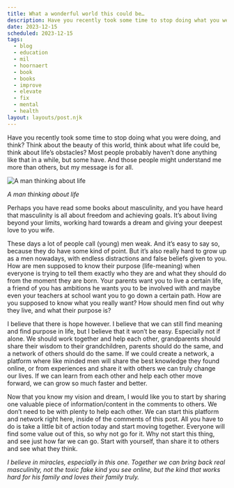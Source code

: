 ```yaml
---
title: What a wonderful world this could be…
description: Have you recently took some time to stop doing what you were doing, and think? Think about the beauty of this world, think about what life could be, think about life’s obstacles? Most people probably haven’t done anything like that in a while, but some have. And those people might understand me more than others, but my message is for all.
date: 2023-12-15
scheduled: 2023-12-15
tags:
  - blog
  - education
  - mil
  - hoornaert
  - book
  - books
  - improve
  - elevate
  - fix
  - mental
  - health
layout: layouts/post.njk
---
```

Have you recently took some time to stop doing what you were doing, and think? Think about the beauty of this world, think about what life could be, think about life’s obstacles? Most people probably haven’t done anything like that in a while, but some have. And those people might understand me more than others, but my message is for all.

![A man thinking about life](https://miro.medium.com/v2/resize:fit:505/0*F2U4nMZ37Ao06ekf)

*A man thinking about life*

Perhaps you have read some books about masculinity, and you have heard that masculinity is all about freedom and achieving goals. It’s about living beyond your limits, working hard towards a dream and giving your deepest love to you wife.

These days a lot of people call (young) men weak. And it’s easy to say so, because they do have some kind of point. But it’s also really hard to grow up as a men nowadays, with endless distractions and false beliefs given to you. How are men supposed to know their purpose (life-meaning) when everyone is trying to tell them exactly who they are and what they should do from the moment they are born. Your parents want you to live a certain life, a friend of you has ambitions he wants you to be involved with and maybe even your teachers at school want you to go down a certain path. How are you supposed to know what you really want? How should men find out why they live, and what their purpose is?

I believe that there is hope however. I believe that we can still find meaning and find purpose in life, but I believe that it won’t be easy. Especially not if alone. We should work together and help each other, grandparents should share their wisdom to their grandchildren, parents should do the same, and a network of others should do the same. If we could create a network, a platform where like minded men will share the best knowledge they found online, or from experiences and share it with others we can truly change our lives. If we can learn from each other and help each other move forward, we can grow so much faster and better.

Now that you know my vision and dream, I would like you to start by sharing one valuable piece of information/content in the comments to others. We don’t need to be with plenty to help each other. We can start this platform and network right here, inside of the comments of this post. All you have to do is take a little bit of action today and start moving together. Everyone will find some value out of this, so why not go for it. Why not start this thing, and see just how far we can go. Start with yourself, than share it to others and see what they think.

*I believe in miracles, especially in this one. Together we can bring back real masculinity, not the toxic fake kind you see online, but the kind that works hard for his family and loves their family truly.*